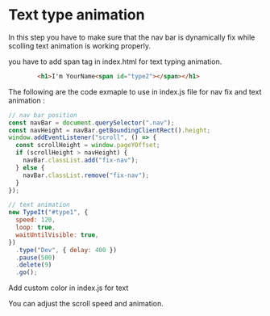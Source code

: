 # Text type animation

In this step you have to make sure that the nav bar is dynamically fix while scolling text animation is working properly.

you have to add span tag in index.html for text typing animation.
```html
        <h1>I'm YourName<span id="type2"></span></h1>
```

The following are the code exmaple to use in index.js file for nav fix and text animation : 

```js
// nav bar position
const navBar = document.querySelector(".nav");
const navHeight = navBar.getBoundingClientRect().height;
window.addEventListener("scroll", () => {
  const scrollHeight = window.pageYOffset;
  if (scrollHeight > navHeight) {
    navBar.classList.add("fix-nav");
  } else {
    navBar.classList.remove("fix-nav");
  }
});
```


```js
// text animation  
new TypeIt("#type1", {
  speed: 120,
  loop: true,
  waitUntilVisible: true,
})
  .type("Dev", { delay: 400 })
  .pause(500)
  .delete(9)
  .go();
```
Add custom color in index.js for text

You can adjust the scroll speed and animation. 

